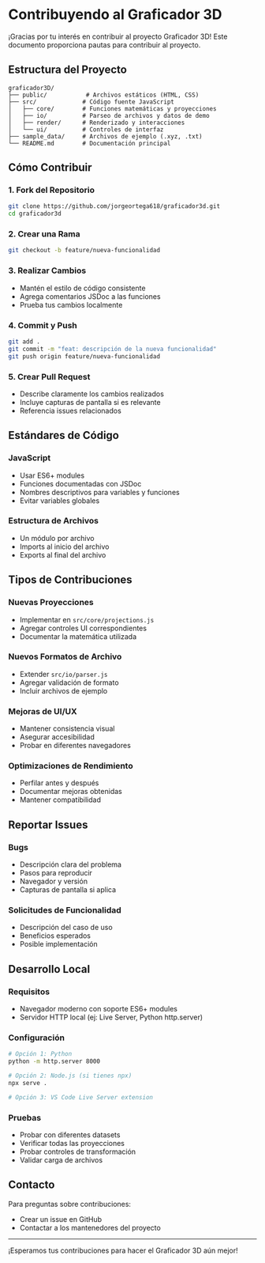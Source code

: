 # Contribuyendo al Graficador 3D

¡Gracias por tu interés en contribuir al proyecto Graficador 3D! Este documento proporciona pautas para contribuir al proyecto.

## Estructura del Proyecto

```
graficador3D/
├── public/           # Archivos estáticos (HTML, CSS)
├── src/             # Código fuente JavaScript
│   ├── core/        # Funciones matemáticas y proyecciones
│   ├── io/          # Parseo de archivos y datos de demo
│   ├── render/      # Renderizado y interacciones
│   └── ui/          # Controles de interfaz
├── sample_data/     # Archivos de ejemplo (.xyz, .txt)
└── README.md        # Documentación principal
```

## Cómo Contribuir

### 1. Fork del Repositorio
```bash
git clone https://github.com/jorgeortega618/graficador3d.git
cd graficador3d
```

### 2. Crear una Rama
```bash
git checkout -b feature/nueva-funcionalidad
```

### 3. Realizar Cambios
- Mantén el estilo de código consistente
- Agrega comentarios JSDoc a las funciones
- Prueba tus cambios localmente

### 4. Commit y Push
```bash
git add .
git commit -m "feat: descripción de la nueva funcionalidad"
git push origin feature/nueva-funcionalidad
```

### 5. Crear Pull Request
- Describe claramente los cambios realizados
- Incluye capturas de pantalla si es relevante
- Referencia issues relacionados

## Estándares de Código

### JavaScript
- Usar ES6+ modules
- Funciones documentadas con JSDoc
- Nombres descriptivos para variables y funciones
- Evitar variables globales

### Estructura de Archivos
- Un módulo por archivo
- Imports al inicio del archivo
- Exports al final del archivo

## Tipos de Contribuciones

### Nuevas Proyecciones
- Implementar en `src/core/projections.js`
- Agregar controles UI correspondientes
- Documentar la matemática utilizada

### Nuevos Formatos de Archivo
- Extender `src/io/parser.js`
- Agregar validación de formato
- Incluir archivos de ejemplo

### Mejoras de UI/UX
- Mantener consistencia visual
- Asegurar accesibilidad
- Probar en diferentes navegadores

### Optimizaciones de Rendimiento
- Perfilar antes y después
- Documentar mejoras obtenidas
- Mantener compatibilidad

## Reportar Issues

### Bugs
- Descripción clara del problema
- Pasos para reproducir
- Navegador y versión
- Capturas de pantalla si aplica

### Solicitudes de Funcionalidad
- Descripción del caso de uso
- Beneficios esperados
- Posible implementación

## Desarrollo Local

### Requisitos
- Navegador moderno con soporte ES6+ modules
- Servidor HTTP local (ej: Live Server, Python http.server)

### Configuración
```bash
# Opción 1: Python
python -m http.server 8000

# Opción 2: Node.js (si tienes npx)
npx serve .

# Opción 3: VS Code Live Server extension
```

### Pruebas
- Probar con diferentes datasets
- Verificar todas las proyecciones
- Probar controles de transformación
- Validar carga de archivos

## Contacto

Para preguntas sobre contribuciones:
- Crear un issue en GitHub
- Contactar a los mantenedores del proyecto

---

¡Esperamos tus contribuciones para hacer el Graficador 3D aún mejor!
